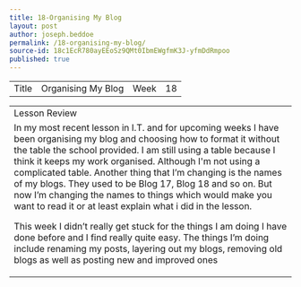 ```yaml
---
title: 18-Organising My Blog
layout: post
author: joseph.beddoe
permalink: /18-organising-my-blog/
source-id: 18c1EcR780ayEEoSz9QMt0IbmEWgfmK3J-yfmDdRmpoo
published: true
---
```

<table>
  <tr>
    <td>Title</td>
    <td>Organising My Blog
</td>
    <td>Week</td>
    <td>18</td>
  </tr>
</table>


<table>
  <tr>
    <td>Lesson Review</td>
  </tr>
  <tr>
    <td>In my most recent lesson in I.T. and for upcoming weeks I have been organising my blog and choosing how to format it without the table the school provided. I am still using a table because I think it keeps my work organised. Although I'm not using a complicated table.
Another thing that I’m changing is the names of my blogs. They used to be Blog 17, Blog 18 and so on. But now I’m changing the names to things which would make you want to read it or at least explain what i did in the lesson. 

This week I didn’t really get stuck for the things I am doing I have done before and I find really quite easy. The things I’m doing include renaming my posts, layering out my blogs, removing old blogs as well as posting new and improved ones
</td>
  </tr>
</table>


 

